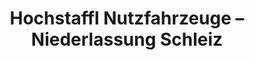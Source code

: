 ---
title: "Hochstaffl Nutzfahrzeuge – Niederlassung Schleiz"
url: /schleiz/hochstaffl-nutzfahrzeuge-niederlassung-schleiz/
shop: Autohaus
---